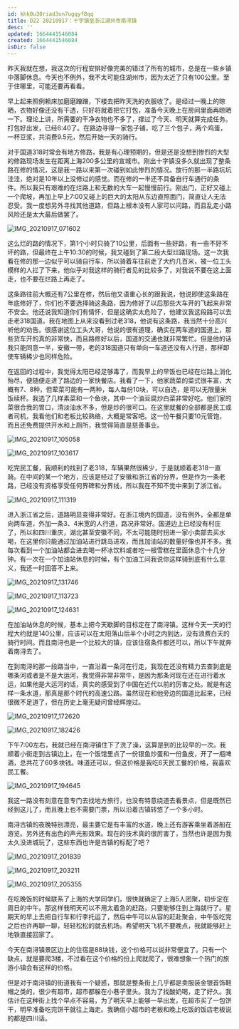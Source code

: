 ```yaml
---
id: khk0u30riad3un7ugqyf8qq
title: D22 20210917：十字镇至浙江湖州市南浔镇
desc: ''
updated: 1664441546084
created: 1664441546084
isDir: false
---
```

昨天我就在想，我这次的行程安排好像完美的错过了所有的城市，总是在一些乡镇中落脚休息。今天也不例外，我不太可能住湖州市，因为太近了只有100公里。至于住哪里，可能还要再看看。

早上起来照例赖床加磨磨蹭蹭，下楼去把昨天洗的衣服收了。是经过一晚上的晾晒，衣物好像还没有干透，只好将就着把它打包，准备今天晚上在房间里面再晾晒一下。理论上讲，所需要的干净衣物也不多了，撑过了今天、明天就算完成任务。打包好出发，已经6:40了。在路边寻得一家包子铺，吃了三个包子，两个鸡蛋，一杯豆浆，共消费9.5元，然后开始一天的骑行。

对于国道318时常会有地方修路，我是有心理预期的，但是还是没想到惨烈的大型的修路现场发生在距离上海200多公里的宣城市。刚出十字镇没多久就出现了整条路在修的情况，这是我一路以来第一次碰到如此惨烈的情况。放行的那一半路坑坑洼洼，绝对是10年以上没修过的感觉。而在修的一半还不具备自行车通行的条件。所以我只有艰难的在烂路上和无数的大车一起慢慢前行。刚出门，正好又碰上一个爬坡，再加上早上7:00又碰上的巨大的太阳从东边直照面门，简直让人无法忍受。我一度想另外寻找其他道路，但路上根本没有人家可以问路，而且乱走小路风险还是太大最后做罢了。

![IMG_20210917_071602](https://ridemypic.oss-cn-chengdu.aliyuncs.com/rideimg/IMG_20210917_071602.jpg)

这么烂的路的情况下，第1个小时只骑了10公里，后面有一些好路，有一些不好不坏的路，但最终在上午10:30的时候，我又碰到了第二段大型烂路现场。这一次我看在修的那一边似乎可以骑自行车，所以骑着车往前走了大约几百米，被一位工头模样的人拦了下来，他似乎对我这样的骑行者见的比较多了，对我说不要在这上面走，也不要在烂路上再走了。

这条路往前大概还有7公里在修，然后他又语重心长的跟我说，他说即使这条路在年底修好了，你们也不要选择骑这条路，因为修好了以后那些大车开的飞起来非常不安全。他还说我知道你们有情怀，但是这确实太危险了，他建议我这段路可以去走老318国道。我在地图上从来没看到过老318，他说有这条路，我当然十分高兴听他的劝告。很感谢这位工头大哥，他说的很有道理，确实在两车道的国道上，那些货车开的真的非常快，而且路修好以后，国道的交通也就非常繁忙。但是他的话我只能同意一半，安徽一带，老的318国道只有单向一车道还没有人行道，那样即使车辆稀少也同样危险。

在返回的过程中，我觉得太阳已经足够毒了，而我早上的早饭也已经在烂路上消化殆尽，便随便走进了路边的一家快餐店。我看了一下，他家蔬菜的菜式很丰富，大概有7、8种，但荤菜可能有一两种，每人每份10块，可以自选，是可以无限量米饭续杯。我选了几样素菜和一个鱼块，其中一个油豆腐炒白菜非常好吃。他们家的菜很合我的胃口，清淡油水不多，但是炒的很可口。在这里就餐的全部都是民工或者司机，我看他们和老板比较熟络，大概是常客吧。这一份午餐只要10元管饱，而且还免费提供开水和上厕所，我觉得简直是慈善事业。

![IMG_20210917_105058](https://ridemypic.oss-cn-chengdu.aliyuncs.com/rideimg/IMG_20210917_105058.jpg)

![IMG_20210917_103617](https://ridemypic.oss-cn-chengdu.aliyuncs.com/rideimg/IMG_20210917_103617.jpg)

吃完民工餐，我顺利的找到了老318，车辆果然很稀少，于是就顺着老318一直骑。在中间的某一个地方，应该是经过了安徽和浙江省的分界，但是作为一条老路，已经没有资格享受任何界碑和分界线，所以我在不知不觉中来到了浙江省。

![IMG_20210917_111319](https://ridemypic.oss-cn-chengdu.aliyuncs.com/rideimg/IMG_20210917_111319.jpg)

进入浙江省之后，道路明显变得非常好。在浙江境内的国道，没有例外，全都是单向两车道，外加一条3、4米宽的人行道，路况非常好。国道边上已经没有村庄了，所以和四川重庆，湖北甚至安徽不同，不太可能随时拐进一家小卖部去买水喝，在这里你只能通过加油站进行跳岛进攻，而且加油站的数量好像也并不多。我每次看到一个加油站都会进去喝一杯冰饮料或者吃一根雪糕在里面休息个十几分钟。有一次在一个加油站休息的时候，有个加油工问我说你这样骑到底有什么意义，我还一时回答不上来。

![IMG_20210917_131746](https://ridemypic.oss-cn-chengdu.aliyuncs.com/rideimg/IMG_20210917_131746.jpg)

![IMG_20210917_113723](https://ridemypic.oss-cn-chengdu.aliyuncs.com/rideimg/IMG_20210917_113723.jpg)

![IMG_20210917_124631](https://ridemypic.oss-cn-chengdu.aliyuncs.com/rideimg/IMG_20210917_124631.jpg)

在加油站休息的时候，基本上把今天歇脚的目标定在了南浔镇。这样今天一天的行程大约就是140公里，应该可以在太阳落山后半个小时之内到达，没有浪费白天的骑行时间。而且南浔也是一个比较大的镇，应该住宿条件都还可以，所以下午就奔着南浔去了。

在到南浔的那一段路当中，一直沿着一条河在行走，我现在还没有精力去查到底是哪条河或者是不是大运河，我觉得非常非常牛，是因为那条河现在还在进行着水运，如果他是大运河的话，真实的感受到了中国在近代以前的厉害之处。就是有这样一条水道，那真是那个时代的高速公路。虽然现在和他旁边的国道比起来，已经很微不足道了，但在历史上毫无疑问曾经辉煌过。

![IMG_20210917_172620](https://ridemypic.oss-cn-chengdu.aliyuncs.com/rideimg/IMG_20210917_172620.jpg)

![IMG_20210917_182426](https://ridemypic.oss-cn-chengdu.aliyuncs.com/rideimg/IMG_20210917_182426.jpg)

下午7:00左右，我就已经在南浔镇住下了洗了澡，这算是到的比较早的一次。我顺着小街走到古镇边上，在一个饭馆里点了一份银鱼炒蛋和一份鱼皮，开了一瓶啤酒，总共花了60多块钱。味道还可以，但这价格是我吃6天民工餐的价格，我喜欢民工餐。

![IMG_20210917_194645](https://ridemypic.oss-cn-chengdu.aliyuncs.com/rideimg/IMG_20210917_194645.jpg)

我这一路没有刻意在意专门去找地方旅行，也没有特意绕道去看景点，但是既然已经到这儿了，而且晚上也不需要门票，所以沿着古镇转悠了一个多小时。

南浔古镇的夜晚特别漂亮，最主要它是有丰富的水道，晚上还有游客乘坐着游船在游览。另外还有出色的声光影效果。现在的技术真的很厉害了，当然也许是因为我太久没进城玩了，这些东西也许是古镇的标配了吧？

![IMG_20210917_201839](https://ridemypic.oss-cn-chengdu.aliyuncs.com/rideimg/IMG_20210917_201839.jpg)



![IMG_20210917_203211](https://ridemypic.oss-cn-chengdu.aliyuncs.com/rideimg/IMG_20210917_203211.jpg)

![IMG_20210917_205355](https://ridemypic.oss-cn-chengdu.aliyuncs.com/rideimg/IMG_20210917_205355.jpg)

在吃晚饭的时候联系了上海的大学同学们，很快就确定了上海5人团聚，初步定在周日的中午。那这样我明天可以不用太着急的赶路，只要能够住到上海就行了。星期天的早上去把自行车和行李托运了，然后中午可以从容的赶赴聚会，中午饭吃完之后也许再聊一聊，轻轻松松的就去机场。希望明天飞机不要晚点，我就能够赶上地铁直接回家了。

今天在南浔镇景区边上的住宿是88块钱，这个价格可以说非常便宜了。只有一个缺点，就是要爬3楼，不过看在这个价格的份上爬就爬了，很难想象一个热门的旅游小镇会有这样的价格。

但是对于南浔镇的街道我有一个疑惑，那就是整条街上几乎都是卖服装金银首饰鞋帽之类的，很少有超市，超市都躲在小巷子里头。我为了找酸奶喝，走了好久。我估计在这种街上找个早点不容易，为了明天早上能够一早出发，在超市买了一包饼干，明早准备吃完饼干就往上海走。我确信小超市的老板和晚上吃饭的饭店老板说的都是四川话。
